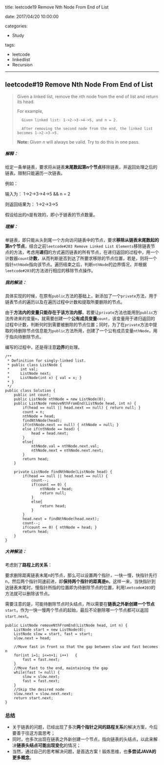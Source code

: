 title: leetcode19 Remove Nth Node From End of List

date: 2017/04/20 10:00:00

categories:

- Study

tags:

- leetcode
- linkedlist
- Recursion

---

## leetcode#19 Remove Nth Node From End of List

>Given a linked list, remove the *n*th node from the end of list and return its head.
>
>For example,
>
>```
>   Given linked list: 1->2->3->4->5, and n = 2.
>
>   After removing the second node from the end, the linked list becomes 1->2->3->5.
>```
>
>**Note:**
>Given *n* will always be valid.
>Try to do this in one pass.

##### 解释：

给定一条单链表，要求将从链表**末尾数起第n个节点**移除链表，并返回处理之后的链表。限制只能遍历一次链表。

例如：

输入为： 1->2->3->4->5 && n = 2

则返回结果为： 1->2->3->5

假设给出的n是有效的，即小于链表的节点数量。

##### 理解：

单链表，即只能从头到尾一个方向访问链表中的节点，要求**移除从链表末尾数起的第n个节点**，结合之前`leetcode#203 Remove Linked List Elements`移除链表节点的方法，考虑用**递归**的方式遍历链表的所有节点，在递归返回的过程中，用一个计数器`count`**计数**，从而判断是否到达了所要求移除的节点位置，若是，则将一个指针`nthNode`指向该节点。遍历结束之后，判断`nthNode`的边界情况，并根据`leetcode#203`的方法进行相应的移除节点操作。

##### 我的解法：

具体实现的时候，在原有`public`方法的基础上，新添加了一个`private`方法，用于链表节点的遍历以及在遍历过程中计数和提取所要删除的节点。

由于**方法内的变量只能存在于该方法内部**，若要让`private`方法也能用到`public`方法传进来的变量`n`，就需要创建一个**公有成员变量**`count`，该变量用于递归返回的过程中计数，判断何时到需要被删除的节点位置；同时，为了在`private`方法中提取的待删除节点信息能为`public`方法所用，创建了一个公有成员变量`nthNode`，用于指向待删除节点。

编写的过程中，还是得注意**边界**的处理。

```
/**
 * Definition for singly-linked list.
 * public class ListNode {
 *     int val;
 *     ListNode next;
 *     ListNode(int x) { val = x; }
 * }
 */
public class Solution {
    public int count;
    public ListNode nthNode = new ListNode(0);
    public ListNode removeNthFromEnd(ListNode head, int n) {
        if(head == null || head.next == null) { return null; }
        count = n;
        nthNode = head;
        findNthNode(head);
        if(nthNode.next == null) { nthNode = null; }
        else if(nthNode == head) {
            head = head.next;
        }
        else{
            nthNode.val = nthNode.next.val;
            nthNode.next = nthNode.next.next;
        }
        return head;
    }
    
    private ListNode findNthNode(ListNode head) {
        if(head == null || head.next == null) {
            count--;
            if(count == 0) {
                nthNode = head;
                return null;
            }
            else{
                return head;
            }
        }
        head.next = findNthNode(head.next);
        count--;
        if(count == 0) { nthNode = head; }
        return head;
    }
}
```

##### 大神解法：

考虑到了**路程上的关系**：

要求删除距离链表末尾n的节点，那么可以设置两个指针，一快一慢，快指针先行n，然后两个指针同速前进，即**保持两个指针的距离是n**，这样一来，当快指针到达链表末尾时，慢指针所指的位置即为待删除节点的位置，利用`leetcode#203`的方法就可以删除该节点。

需要注意的是，可能待删除节点时头结点，所以需要在**链表之外新创建一个节点**`start`，作为一快一慢两个节点的起始，最后不论删除哪一个节点都可以返回`start.next`。

```
public ListNode removeNthFromEnd(ListNode head, int n) {
    ListNode start = new ListNode(0);
    ListNode slow = start, fast = start;
    slow.next = head;
    
    //Move fast in front so that the gap between slow and fast becomes n
    for(int i=1; i<=n+1; i++)   {
        fast = fast.next;
    }
    //Move fast to the end, maintaining the gap
    while(fast != null) {
        slow = slow.next;
        fast = fast.next;
    }
    //Skip the desired node
    slow.next = slow.next.next;
    return start.next;
}
```

### 总结

- 关于链表的问题，已经出现了多次**两个指针之间的路程关系**的解决方案，今后要善于往这方面思考；
- 同时，也多次出现在链表之外新创建一个节点，指向链表的头结点，以此来解决**链表头结点可能出现变化**的情况；
- 当然，通过自己的思考解决问题，是首选方案！锻炼思维，也**多尝试JAVA的更多概念**。